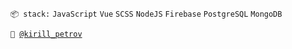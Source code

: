 <code>📦 stack:</code>
<code>JavaScript</code>
<code>Vue</code>
<code>SCSS</code>
<code>NodeJS</code>
<code>Firebase</code>
<code>PostgreSQL</code>
<code>MongoDB</code>

<code>🤙 [@kirill_petrov](https://t.me/kirill_petrov)</code>
